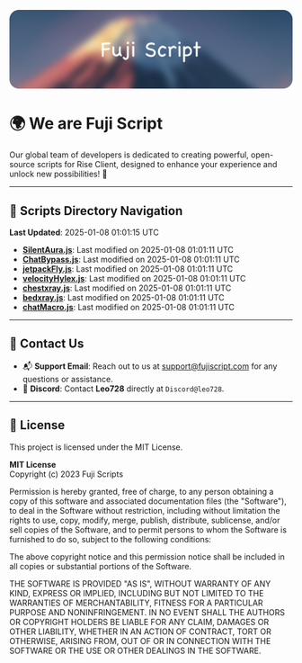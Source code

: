 ![Banner](.github/b.webp)

# 🌍 **We are Fuji Script**

Our global team of developers is dedicated to creating powerful, open-source scripts for Rise Client, designed to enhance your experience and unlock new possibilities! 🌟

---
<!-- SCRIPTS_NAVIGATION_START -->
## 📂 **Scripts Directory Navigation**

**Last Updated**: 2025-01-08 01:01:15 UTC

- **[SilentAura.js](scripts/SilentAura.js)**: Last modified on 2025-01-08 01:01:11 UTC
- **[ChatBypass.js](scripts/ChatBypass.js)**: Last modified on 2025-01-08 01:01:11 UTC
- **[jetpackFly.js](scripts/jetpackFly.js)**: Last modified on 2025-01-08 01:01:11 UTC
- **[velocityHylex.js](scripts/velocityHylex.js)**: Last modified on 2025-01-08 01:01:11 UTC
- **[chestxray.js](scripts/chestxray.js)**: Last modified on 2025-01-08 01:01:11 UTC
- **[bedxray.js](scripts/bedxray.js)**: Last modified on 2025-01-08 01:01:11 UTC
- **[chatMacro.js](scripts/chatMacro.js)**: Last modified on 2025-01-08 01:01:11 UTC

<!-- SCRIPTS_NAVIGATION_END -->

---

## 💬 **Contact Us**  
- 📬 **Support Email**: Reach out to us at [support@fujiscript.com](mailto:support@fujiscript.com) for any questions or assistance.  
- 💬 **Discord**: Contact **Leo728** directly at `Discord@leo728`.

---

## 📜 **License**

This project is licensed under the MIT License.  

**MIT License**  
Copyright (c) 2023 Fuji Scripts  

Permission is hereby granted, free of charge, to any person obtaining a copy of this software and associated documentation files (the "Software"), to deal in the Software without restriction, including without limitation the rights to use, copy, modify, merge, publish, distribute, sublicense, and/or sell copies of the Software, and to permit persons to whom the Software is furnished to do so, subject to the following conditions:  

The above copyright notice and this permission notice shall be included in all copies or substantial portions of the Software.  

THE SOFTWARE IS PROVIDED "AS IS", WITHOUT WARRANTY OF ANY KIND, EXPRESS OR IMPLIED, INCLUDING BUT NOT LIMITED TO THE WARRANTIES OF MERCHANTABILITY, FITNESS FOR A PARTICULAR PURPOSE AND NONINFRINGEMENT. IN NO EVENT SHALL THE AUTHORS OR COPYRIGHT HOLDERS BE LIABLE FOR ANY CLAIM, DAMAGES OR OTHER LIABILITY, WHETHER IN AN ACTION OF CONTRACT, TORT OR OTHERWISE, ARISING FROM, OUT OF OR IN CONNECTION WITH THE SOFTWARE OR THE USE OR OTHER DEALINGS IN THE SOFTWARE.  
